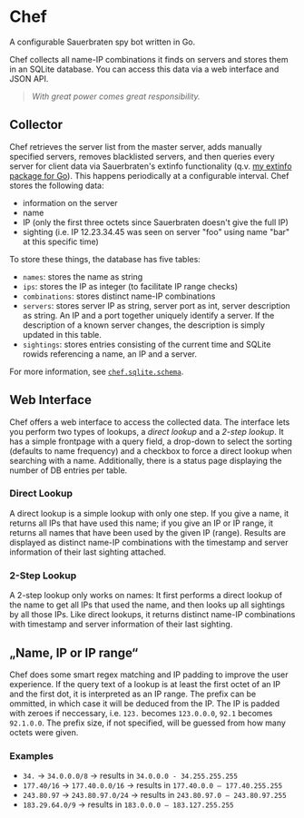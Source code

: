 # Chef

A configurable Sauerbraten spy bot written in Go.

Chef collects all name-IP combinations it finds on servers and stores them in an SQLite database. You can access this data via a web interface and JSON API.

> *With great power comes great responsibility.*


## Collector

Chef retrieves the server list from the master server, adds manually specified servers, removes blacklisted servers, and then queries every server for client data via Sauerbraten's extinfo functionality (q.v. [my extinfo package for Go](http://github.com/sauerbraten/extinfo)). This happens periodically at a configurable interval. Chef stores the following data:

- information on the server
- name
- IP (only the first three octets since Sauerbraten doesn't give the full IP)
- sighting (i.e. IP 12.23.34.45 was seen on server "foo" using name "bar" at this specific time)

To store these things, the database has five tables:

- `names`: stores the name as string
- `ips`: stores the IP as integer (to facilitate IP range checks)
- `combinations`: stores distinct name-IP combinations
- `servers`: stores server IP as string, server port as int, server description as string. An IP and a port together uniquely identify a server. If the description of a known server changes, the description is simply updated in this table.
- `sightings`: stores entries consisting of the current time and SQLite rowids referencing a name, an IP and a server.

For more information, see [`chef.sqlite.schema`](https://github.com/sauerbraten/chef/blob/master/chef.sqlite.schema).


## Web Interface

Chef offers a web interface to access the collected data. The interface lets you perform two types of lookups, a *direct lookup* and a *2-step lookup*. It has a simple frontpage with a query field, a drop-down to select the sorting (defaults to name frequency) and a checkbox to force a direct lookup when searching with a name. Additionally, there is a status page displaying the number of DB entries per table.

### Direct Lookup

A direct lookup is a simple lookup with only one step. If you give a name, it returns all IPs that have used this name; if you give an IP or IP range, it returns all names that have been used by the given IP (range). Results are displayed as distinct name-IP combinations with the timestamp and server information of their last sighting attached.

### 2-Step Lookup

A 2-step lookup only works on names: It first performs a direct lookup of the name to get all IPs that used the name, and then looks up all sightings by all those IPs. Like direct lookups, it returns distinct name-IP combinations with timestamp and server information of their last sighting.


## „Name, IP or IP range“

Chef does some smart regex matching and IP padding to improve the user experience. If the query text of a lookup is at least the first octet of an IP and the first dot, it is interpreted as an IP range. The prefix can be ommitted, in which case it will be deduced from the IP. The IP is padded with zeroes if neccessary, i.e. `123.` becomes `123.0.0.0`, `92.1` becomes `92.1.0.0`. The prefix size, if not specified, will be guessed from how many octets were given.

### Examples

- `34.` → `34.0.0.0/8` → results in `34.0.0.0 - 34.255.255.255`
- `177.40/16` → `177.40.0.0/16` → results in `177.40.0.0 – 177.40.255.255`
- `243.80.97` → `243.80.97.0/24` → results in `243.80.97.0 – 243.80.97.255`
- `183.29.64.0/9` → results in `183.0.0.0 – 183.127.255.255`

